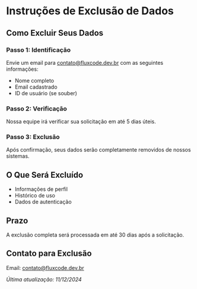 # Instruções de Exclusão de Dados

## Como Excluir Seus Dados

### Passo 1: Identificação
Envie um email para contato@fluxcode.dev.br com as seguintes informações:
- Nome completo
- Email cadastrado
- ID de usuário (se souber)

### Passo 2: Verificação
Nossa equipe irá verificar sua solicitação em até 5 dias úteis.

### Passo 3: Exclusão
Após confirmação, seus dados serão completamente removidos de nossos sistemas.

## O Que Será Excluído
- Informações de perfil
- Histórico de uso
- Dados de autenticação

## Prazo
A exclusão completa será processada em até 30 dias após a solicitação.

## Contato para Exclusão
Email: contato@fluxcode.dev.br

*Última atualização: 11/12/2024*
